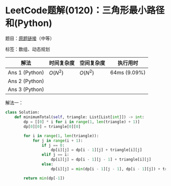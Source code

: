 # LeetCode题解(0120)：三角形最小路径和(Python)

题目：[原题链接](https://leetcode-cn.com/problems/triangle/)（中等）

标签：数组、动态规划

| 解法           | 时间复杂度 | 空间复杂度 | 执行用时     |
| -------------- | ---------- | ---------- | ------------ |
| Ans 1 (Python) | $O(N^2)$   | $O(N^2)$   | 64ms (9.09%) |
| Ans 2 (Python) |            |            |              |
| Ans 3 (Python) |            |            |              |

解法一：

```python
class Solution:
    def minimumTotal(self, triangle: List[List[int]]) -> int:
        dp = [[0] * i for i in range(1, len(triangle) + 1)]
        dp[0][0] = triangle[0][0]

        for i in range(1, len(triangle)):
            for j in range(i + 1):
                if j == 0:
                    dp[i][j] = dp[i - 1][j] + triangle[i][j]
                elif j == i:
                    dp[i][j] = dp[i - 1][j - 1] + triangle[i][j]
                else:
                    dp[i][j] = min(dp[i - 1][j - 1], dp[i - 1][j]) + triangle[i][j]

        return min(dp[-1])
```

